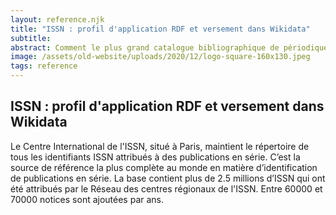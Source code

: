 ```yaml
---
layout: reference.njk
title: "ISSN : profil d'application RDF et versement dans Wikidata"
subtitle:
abstract: Comment le plus grand catalogue bibliographique de périodiques s'est aligné sur un graphe sémantique. Et comment l'ISSN a valorisé ses données au travers de leur versement dans Wikidata.
image: /assets/old-website/uploads/2020/12/logo-square-160x130.jpeg
tags: reference
---
```


## ISSN : profil d'application RDF et versement dans Wikidata

Le Centre International de l'ISSN, situé à Paris, maintient le répertoire de tous les identifiants ISSN attribués à des publications en série. C’est la source de référence la plus complète au monde en matière d’identification de publications en série. La base contient plus de 2.5 millions d’ISSN qui ont été attribués par le Réseau des centres régionaux de l'ISSN. Entre 60000 et 70000 notices sont ajoutées par ans.